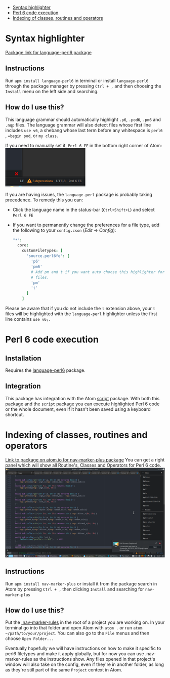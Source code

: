 * [Syntax highlighter](#Syntax-highlighter)
* [Perl 6 code execution](#Perl-6-code-execution)
* [Indexing of classes, routines and operators](#Indexing-of-classes,-routines-and-operators)

# Syntax highlighter
[Package link for language-perl6 package][language-perl6]
## Instructions
Run `apm install language-perl6` in terminal or install `language-perl6` through the package manager
by pressing `Ctrl + ,` and then choosing the `Install` menu on the left side and searching.
## How do I use this?
This language grammar should automatically highlight `.p6`, `.pod6`, `.pm6` and
`.nqp` files. The language grammar will also detect files whose first
line includes `use v6`, a shebang whose last term before any whitespace is
`perl6` , `=begin pod`, or `my class`.

If you need to manually set it, `Perl 6 FE` in the bottom right corner of Atom:
![Bottom right corner of atom](/images/atom-language-perl6.png)

If you are having issues, the `language-perl` package is probably taking
precedence. To remedy this you can:

* Click the language name in the status-bar (`Ctrl+Shift+L`) and select `Perl 6 FE`
* If you want to permanently change the preferences for a file type,
  add the following to your `config.cson` (*Edit* → *Config*):

  ```coffee
  "*":
    core:
      customFileTypes: [
        'source.perl6fe': [
          'p6'
          'pm6'
          # Add pm and t if you want auto choose this highlighter for .pm or 't
          # files.
          'pm'
          't'
        ]
      ]
  ```

Please be aware that if you do not include the `t` extension
above, your `t` files will be highlighted with the `language-perl` highlighter unless the first line contains `use v6;`.

# Perl 6 code execution
## Installation
Requires the [language-perl6](#Syntax-highlighter) package.
## Integration
This package has integration with the Atom [script][script-package] package. With both this package and the `script` package you can execute
highlighted Perl 6 code or the whole document, even if it hasn't been saved using
a keyboard shortcut.

# Indexing of classes, routines and operators
[Link to package on atom.io for nav-marker-plus package][nav-panel-plus]
You can get a right panel which will show all Routine's, Classes and Operators for Perl 6 code.
![nav-panel-plus](/images/nav-marker-plus.png)
## Instructions
Run `apm install nav-marker-plus` or install it from the package search in Atom by pressing `Ctrl + ,` then clicking `Install` and searching for `nav-marker-plus`
## How do I use this?
Put the [.nav-marker-rules](/config/.nav-marker-rules) in the root of a project you are working on. In your terminal go into that folder and open Atom with `atom .` or run `atom ~/path/to/your/project`. You can also go to the `File` menus and then choose `Open Folder...`

Eventually hopefully we will have instructions on how to make it specific to
perl6 filetypes and make it apply globally, but for now you can use .nav-marker-rules
as the instructions show. Any files opened in that project's window will also take on
the config, even if they're in another folder, as long as they're still part of the
same `Project` context in Atom.

[script-package]: https://atom.io/packages/script
[language-perl6]: https://atom.io/packages/language-perl6
[nav-panel-plus]: https://atom.io/packages/nav-panel-plus
